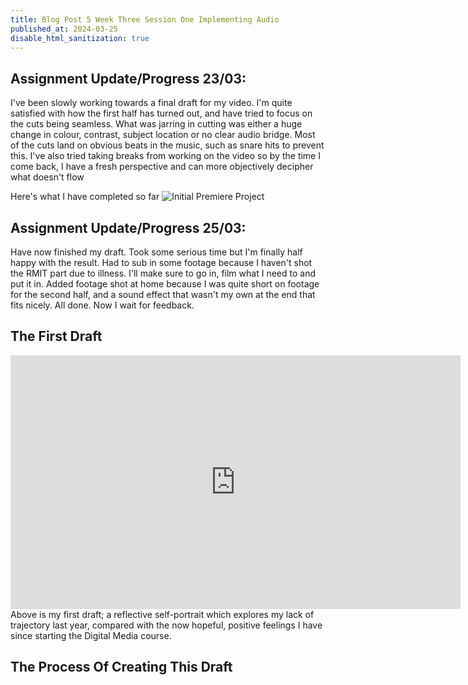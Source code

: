 ```yaml
---
title: Blog Post 5 Week Three Session One Implementing Audio
published_at: 2024-03-25
disable_html_sanitization: true
---
```

## Assignment Update/Progress 23/03: 
I've been slowly working towards a final draft for my video. I'm quite satisfied with how the first half has turned out, and have tried to focus on the cuts being seamless. What was jarring in cutting was either a huge change in colour, contrast, subject location or no clear audio bridge. Most of the cuts land on obvious beats in the music, such as snare hits to prevent this. I've also tried taking breaks from working on the video so by the time I come back, I have a fresh perspective and can more objectively decipher what doesn't flow

Here's what I have completed so far
![Initial Premiere Project](/w03s1/DMS1_premiere1.PNG)

## Assignment Update/Progress 25/03: 
Have now finished my draft. Took some serious time but I'm finally half happy with the result. Had to sub in some footage because I haven't shot the RMIT part due to illness. I'll make sure to go in, film what I need to and put it in. Added footage shot at home because I was quite short on footage for the second half, and a sound effect that wasn't my own at the end that fits nicely. All done. Now I wait for feedback.

## The First Draft
<iframe width="720" height="406" src="https://www.youtube.com/embed/WdZC0BMUw38" title="DMS1 30s Clips Output" frameborder="0" allow="accelerometer; autoplay; clipboard-write; encrypted-media; gyroscope; picture-in-picture; web-share" allowfullscreen></iframe>
Above is my first draft; a reflective self-portrait which explores my lack of trajectory last year, compared with the now hopeful, positive feelings I have since starting the Digital Media course.

## The Process Of Creating This Draft






